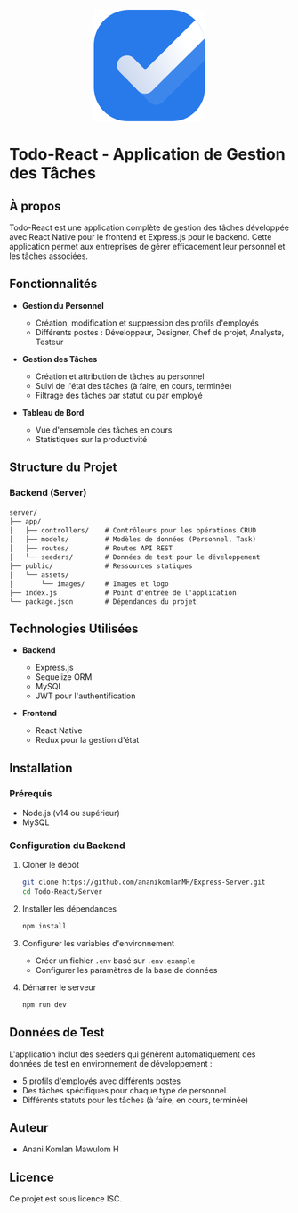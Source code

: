 <p align="center">
  <img src="public/assets/images/logo.svg" alt="Todo-React Logo" width="200" />
</p>

# Todo-React - Application de Gestion des Tâches

## À propos

Todo-React est une application complète de gestion des tâches développée avec React Native pour le frontend et Express.js pour le backend. Cette application permet aux entreprises de gérer efficacement leur personnel et les tâches associées.

## Fonctionnalités

- **Gestion du Personnel**
  - Création, modification et suppression des profils d'employés
  - Différents postes : Développeur, Designer, Chef de projet, Analyste, Testeur

- **Gestion des Tâches**
  - Création et attribution de tâches au personnel
  - Suivi de l'état des tâches (à faire, en cours, terminée)
  - Filtrage des tâches par statut ou par employé

- **Tableau de Bord**
  - Vue d'ensemble des tâches en cours
  - Statistiques sur la productivité

## Structure du Projet

### Backend (Server)

```
server/
├── app/
│   ├── controllers/    # Contrôleurs pour les opérations CRUD
│   ├── models/         # Modèles de données (Personnel, Task)
│   ├── routes/         # Routes API REST
│   └── seeders/        # Données de test pour le développement
├── public/             # Ressources statiques
│   └── assets/
│       └── images/     # Images et logo
├── index.js            # Point d'entrée de l'application
└── package.json        # Dépendances du projet
```

## Technologies Utilisées

- **Backend**
  - Express.js
  - Sequelize ORM
  - MySQL
  - JWT pour l'authentification

- **Frontend**
  - React Native
  - Redux pour la gestion d'état

## Installation

### Prérequis

- Node.js (v14 ou supérieur)
- MySQL

### Configuration du Backend

1. Cloner le dépôt
   ```bash
   git clone https://github.com/ananikomlanMH/Express-Server.git
   cd Todo-React/Server
   ```

2. Installer les dépendances
   ```bash
   npm install
   ```

3. Configurer les variables d'environnement
   - Créer un fichier `.env` basé sur `.env.example`
   - Configurer les paramètres de la base de données

4. Démarrer le serveur
   ```bash
   npm run dev
   ```

## Données de Test

L'application inclut des seeders qui génèrent automatiquement des données de test en environnement de développement :

- 5 profils d'employés avec différents postes
- Des tâches spécifiques pour chaque type de personnel
- Différents statuts pour les tâches (à faire, en cours, terminée)

## Auteur

- Anani Komlan Mawulom H

## Licence

Ce projet est sous licence ISC.
